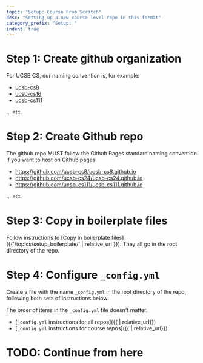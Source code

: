 ```yaml
---
topic: "Setup: Course From Scratch"
desc: "Setting up a new course level repo in this format"
category_prefix: "Setup: "
indent: true
---
```


# Step 1: Create github organization

For UCSB CS, our naming convention is, for example:

* [ucsb-cs8](https://github.com/ucsb-cs8)
* [ucsb-cs16](https://github.com/ucsb-cs16)
* [ucsb-cs111](https://github.com/ucsb-cs111)

... etc.

# Step 2: Create Github repo

The github repo MUST follow the Github Pages standard naming convention if you want to host on Github pages

* <https://github.com/ucsb-cs8/ucsb-cs8.github.io>
* <https://github.com/ucsb-cs24/ucsb-cs24.github.io>
* <https://github.com/ucsb-cs111/ucsb-cs111.github.io>

... etc.


# Step 3: Copy in boilerplate files

Follow instructions to [Copy in boilerplate files]({{'/topics/setup_boilerplate/' | relative_url }}).
They all go in the root directory of the repo.

# Step 4: Configure `_config.yml`

Create a file with the name `_config.yml` in the root directory of the repo,
following both sets of instructions below.

The order of items in the `_config.yml` file doesn't matter.

* [`_config.yml` instructions for all repos]({{  | relative_url}})
* [`_config.yml` instructions for course repos]({{  | relative_url}})

# TODO: Continue from here
